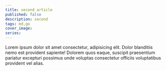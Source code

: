 ```yaml
---
title: second article
published: false
description: second
tags: md,go
cover_image: 
series: 
---
```


Lorem ipsum dolor sit amet consectetur, adipisicing elit. Dolor blanditiis nemo est provident sapiente! Dolorem quos eaque, suscipit praesentium pariatur excepturi possimus unde voluptas consectetur officiis voluptatibus provident vel alias.